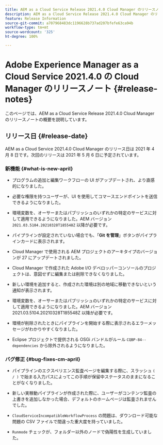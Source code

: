 ```yaml
---
title: AEM as a Cloud Service Release 2021.4.0 Cloud Manager のリリースノート
description: AEM as a Cloud Service Release 2021.4.0 Cloud Manager のリリースノート
feature: Release Information
source-git-commit: a707968483dc1196628b737ad207bfefe63ca94b
workflow-type: tm+mt
source-wordcount: '325'
ht-degree: 100%

---
```


# Adobe Experience Manager as a Cloud Service 2021.4.0 の Cloud Manager のリリースノート {#release-notes}

このページでは、AEM as a Cloud Service Release 2021.4.0 Cloud Manager のリリースノートの概要を説明しています。

## リリース日 {#release-date}

AEM as a Cloud Service 2021.4.0 Cloud Manager のリリース日は 2021 年 4 月 8 日です。次回のリリースは 2021 年 5 月 6 日に予定されています。

### 新機能 {#what-is-new-april}

* プログラムの追加と編集ワークフローの UI がアップデートされ、より直感的になりました。

* 必要な権限を持つユーザーが、UI を使用してコマースエンドポイントを送信できるようになりました。

* 環境変数を、オーサーまたはパブリッシュのいずれかの特定のサービスに対して適用できるようになりました。AEM バージョン `2021.03.5104.20210328T185548Z` 以降が必要です。

* パイプラインが設定されていない場合でも、「**Git を管理**」ボタンがパイプラインカードに表示されます。

* Cloud Manager で使用される AEM プロジェクトのアーキタイプのバージョンが 27 にアップデートされました。

* Cloud Manager で作成された Adobe I/O デベロッパーコンソールのプロジェクトは、意図せずに編集または削除できなくなりました。

* 新しい環境を追加すると、作成された環境は別の地域に移動できないという通知が表示されます。

* 環境変数を、オーサーまたはパブリッシュのいずれかの特定のサービスに対して適用できるようになりました。AEM バージョン 2021.03.5104.20210328T185548Z 以降が必要です。

* 環境が削除されたときにパイプラインを開始する際に表示されるエラーメッセージがわかりやすくなりました。

* Eclipse プロジェクトで提供される OSGi バンドルがルール `CQBP-84--dependencies` から除外されるようになりました。

### バグ修正 {#bug-fixes-cm-april}

* パイプラインのエクスペリエンス監査ページを編集する際に、スラッシュ `( / )` で始まる入力パスによってこの手順が保留中ステータスのままになることがなくなりました。

* 新しい実稼動パイプラインが作成された際に、ユーザーがコンテンツ監査の上書きを追加しなかった場合、デフォルトのホームページは監査されませんでした。

* `CloudServiceIncompatibleWorkflowProcess` の問題は、ダウンロード可能な問題の CSV ファイルで間違った重大度を持っていました。

* `Runmode` チェックが、フォルダー以外のノードで偽陽性を生成していました。
